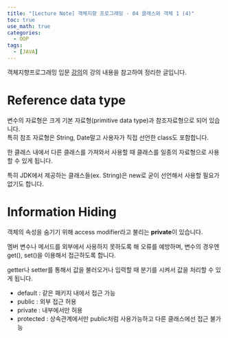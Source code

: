 ```yaml
---
title: "[Lecture Note] 객체지향 프로그래밍 - 04 클래스와 객체 1 (4)"
toc: true
use_math: true
categories:
  - OOP
tags:
  - [JAVA]
---
```


객체지향프로그래밍 입문 [강의](https://www.inflearn.com/course/%EC%9E%90%EB%B0%94-%ED%94%84%EB%A1%9C%EA%B7%B8%EB%9E%98%EB%B0%8D-%EC%9E%85%EB%AC%B8/dashboard)의 강의 내용을 참고하여 정리한 글입니다.

# Reference data type

변수의 자료형은 크게 기본 자료형(primitive data type)과 참조자료형으로 되어 있습니다.<br>
특히 참조 자료형은 String, Date말고 사용자가 직접 선언한 class도 포함합니다.

한 클래스 내에서 다른 클래스를 가져와서 사용할 때 클래스를 일종의 자료형으로 사용할 수 있게 됩니다.

특히 JDK에서 제공하는 클래스들(ex. String)은 new로 굳이 선언해서 사용할 필요가 없기도 합니다. 

# Information Hiding

객체의 속성을 숨기기 위해 access modifier라고 불리는 **private**이 있습니다.

멤버 변수나 메서드를 외부에서 사용하지 못하도록 해 오류를 예방하며, 변수의 경우엔 get(), set()을 이용해서 접근하도록 합니다.

getter나 setter를 통해서 값을 불러오거나 입력할 때 분기를 시켜서 값을 처리할 수 있게 됩니다.

- default : 같은 패키지 내에서 접근 가능
- public : 외부 접근 허용
- private : 내부에서만 허용
- protected : 상속관계에서만 public처럼 사용가능하고 다른 클래스에선 접근 불가능 